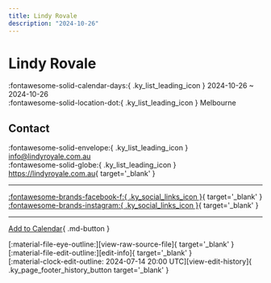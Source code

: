 ```yaml
---
title: Lindy Rovale
description: "2024-10-26"
---
```


# Lindy Rovale 

:fontawesome-solid-calendar-days:{ .ky_list_leading_icon } 2024-10-26 ~ 2024-10-26  
:fontawesome-solid-location-dot:{ .ky_list_leading_icon } Melbourne  

## Contact

:fontawesome-solid-envelope:{ .ky_list_leading_icon } <info@lindyroyale.com.au>  
:fontawesome-solid-globe:{ .ky_list_leading_icon } <https://lindyroyale.com.au>{ target='_blank' }  

---

 [:fontawesome-brands-facebook-f:{ .ky_social_links_icon }](https://www.facebook.com/LindyRoyale){ target='_blank' } [:fontawesome-brands-instagram:{ .ky_social_links_icon }](https://instagram.com/lindyroyale){ target='_blank' }

---

[Add to Calendar](https://swing.news/ics/en/2024/au/lindy-rovale-2024.ics){ .md-button }

<div class="ky_page_footer" markdown>
<div class="ky_page_footer_trailing" markdown="span">
[:material-file-eye-outline:][view-raw-source-file]{ target='_blank' }
[:material-file-edit-outline:][edit-info]{ target='_blank' }
</div>
<div class="ky_page_footer_leading" markdown="span">
[:material-clock-edit-outline: 2024-07-14 20:00 UTC][view-edit-history]{ .ky_page_footer_history_button target='_blank' }
</div>
</div>

[view-raw-source-file]: https://github.com/swingdance/events/blob/main/2024/au/lindy-rovale-2024.json "View Raw Source File"
[edit-info]: https://github.com/swingdance/events/issues/new?assignees=&labels=update+event&projects=&template=03-update_entity.yml&title=%5B2024%2Fau%5D%20Lindy%20Rovale&region=au&year=2024&id=lindy-rovale-2024&name=Lindy%20Rovale&org_id= "Edit Info"

[view-edit-history]: https://github.com/swingdance/events/commits/main/2024/au/lindy-rovale-2024.json "View Edit History"
